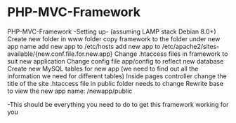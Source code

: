 # PHP-MVC-Framework
PHP-MVC-Framework
-Setting up- (assuming LAMP stack Debian 8.0+)
Create new folder in www folder
copy framework to the folder under new app name
add new app to /etc/hosts
add new app to /etc/apache2/sites-available/{new.conf.file.for.new.app}
Change .htaccess files in framework to suit new application
Change config file app/config to reflect new database
Create new MySQL tables for new app (we need to find out all the information we need for different tables)
Inside pages controller change the title of the site
.htaccess file in public folder needs to change Rewrite base to view the new app name:
/newapp/public

-This should be everything you need to do to get this framework working for you
